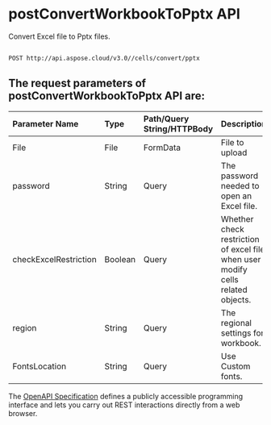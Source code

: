 # **postConvertWorkbookToPptx API**

Convert Excel file to Pptx files. 

```bash

POST http://api.aspose.cloud/v3.0//cells/convert/pptx

```

## The request parameters of **postConvertWorkbookToPptx** API are: 

| Parameter Name | Type | Path/Query String/HTTPBody | Description | 
| :- | :- | :- |:- | 
|File|File|FormData|File to upload|
|password|String|Query|The password needed to open an Excel file.|
|checkExcelRestriction|Boolean|Query|Whether check restriction of excel file when user modify cells related objects.|
|region|String|Query|The regional settings for workbook.|
|FontsLocation|String|Query|Use Custom fonts.|


The [OpenAPI Specification](https://reference.aspose.cloud/cells/#/ConversionController/PostConvertWorkbookToPptx) defines a publicly accessible programming interface and lets you carry out REST interactions directly from a web browser.
